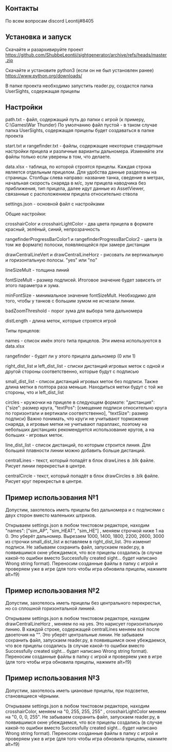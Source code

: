 Контакты
--------

По всем вопросам discord Leontij#8405

Установка и запуск
------------------

Скачайте и разархивируйте проект https://github.com/ShubbeLeontij/sightgenerator/archive/refs/heads/master.zip

Скачайте и установите python3 (если он не был установлен ранее) https://www.python.org/downloads/

В папке проекта необходимо запустить reader.py, создастся папка UserSights, содержащая прицелы

Настройки
---------

path.txt - файл, содержащий путь до папки с игрой (к примеру, C:\Games\War Thunder)
По умолчанию файл пустой - в таком случае папка UserSights, содержащая прицелы будет создаваться в папке проекта

start.txt и rangefinder.txt - файлы, содержащие некоторые стандартные настройки прицела и различные варианты дальномера. 
Изменяйте эти файлы только если уверены в том, что делаете. 

data.xlsx - таблица, по которой строятся прицелы. Каждая строка является отдельным прицелом. Для удобства данные разделены на страницы.
Столбцы слева направо: название танка, сведение в метрах, начальная скорость снаряда в м/с, зум прицела наводчика без приближения, тип прицела, далее идут данные из AssetViewer, связанные с расположением прицела относительно ствола

settings.json - основной файл с настройками

Общие настройки:

crosshairColor и crosshairLightColor - два цвета прицела в формате красный, зелёный, синий, непрозрачность

rangefinderProgressBarColor1 и rangefinderProgressBarColor2 - цвета (в том же формате) полоски, появляющейся при замере дистанции

drawCentralLineVert и drawCentralLineHorz - рисовать ли вертикальную и горизонтальную полосы. "yes" или "no"

lineSizeMult - толщина линий

fontSizeMult - размер подписей. Итоговое значение будет зависеть от этого параметра и зума. 

minFontSize - минимальное значение fontSizeMult. Необходимо для того, чтобы у танков с большим зумом не исчезали линии. 

badZoomThreshold - порог зума для выбора типа дальномера

distLength - длина меток, которые строятся игрой

Типы прицелов:

names - список имён этого типа прицелов. Эти имена используются в data.xlsx

rangefinder - будет ли у этого прицела дальномер (0 или 1)

right_dist_list и left_dist_list - списки дистанций игровых меток с одной и другой стороны соответственно, которые будут с подписью

small_dist_list - список дистанций игровых меток без подписи. Также длина метки в полтора раза меньше. Находиться метки будут с той же стороны, что и left_dist_list

circles - кружочки на прицеле в следующем формате: "дистанция": {"size":  размер круга, "textPos": [смещение подписи относительно круга по горизонтали и вертикали соответственно], "textSize": размер подписи}
Важно понимать, что круги не учитывают торможение снаряда, а игровые метки не учитывают параллакс, поэтому на небольших дистанциях рекомендуется использование кругов, а на больших - игровых меток. 

line_dist_list - список дистанций, по которым строится линия. Для большей плавности линии можно добавить больше дистанций. 

centralLines - текст, который попадёт в блок drawLines в .blk файле. Рисует линии перекрестья в центре. 

centralCircle - текст, который попадёт в блок drawCircles в .blk файле. Рисует круг перекрестья в центре. 

Пример использования №1
-----------------------
Допустим, захотелось иметь прицелы без дальномера и с подписями с двух сторон вместо маленьких штрихов.

Открываем settings.json в любом текстовом редакторе, находим "names": ["sim_AP", "sim_HEAT", "sim_HE"] , меняем строчкой ниже 1 на 0. Это уберёт дальномер. 
Вырезаем 1000, 1400, 1800, 2200, 2600, 3000 из строчки small_dist_list и вставляем в right_dist_list. Это изменит подписи. 
Не забываем сохранить файл, запускаем reader.py, в появившимся окне убеждаемся, что все прицелы создались (в случае какой-то ошибки вместо Successfully created sight... будет написано Wrong string format). 
Переносим созданные файлы в папку с игрой и проверяем уже в игре (для того чтобы игра обновила прицелы, нажмите alt+f9)

Пример использования №2
-----------------------
Допустим, захотелось иметь прицелы без центрального перекрестья, но со сплошной горизонтальной линией.

Открываем settings.json в любом текстовом редакторе, находим drawCentralLineHorz , меняем no на yes. Это нарисует горизонтальную линию. 
В каждой строке, содержащей centralLines меняем всё после двоеточия на "". Это уберёт центральные линии. 
Не забываем сохранить файл, запускаем reader.py, в появившимся окне убеждаемся, что все прицелы создались (в случае какой-то ошибки вместо Successfully created sight... будет написано Wrong string format). 
Переносим созданные файлы в папку с игрой и проверяем уже в игре (для того чтобы игра обновила прицелы, нажмите alt+f9)

Пример использования №3
-----------------------
Допустим, захотелось иметь циановые прицелы, при подсветке, становящиеся чёрными.

Открываем settings.json в любом текстовом редакторе, находим crosshairColor, меняем на "0, 255, 255, 255" , crosshairLightColor меняем на "0, 0, 0, 255". 
Не забываем сохранить файл, запускаем reader.py, в появившимся окне убеждаемся, что все прицелы создались (в случае какой-то ошибки вместо Successfully created sight... будет написано Wrong string format). 
Переносим созданные файлы в папку с игрой и проверяем уже в игре (для того чтобы игра обновила прицелы, нажмите alt+f9)